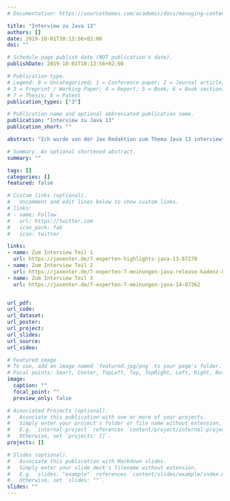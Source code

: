 ```yaml
---
# Documentation: https://sourcethemes.com/academic/docs/managing-content/

title: "Interview zu Java 13"
authors: []
date: 2019-10-01T10:13:56+02:00
doi: ""

# Schedule page publish date (NOT publication's date).
publishDate: 2019-10-01T10:13:56+02:00

# Publication type.
# Legend: 0 = Uncategorized; 1 = Conference paper; 2 = Journal article;
# 3 = Preprint / Working Paper; 4 = Report; 5 = Book; 6 = Book section;
# 7 = Thesis; 8 = Patent
publication_types: ["3"]

# Publication name and optional abbreviated publication name.
publication: "Interview zu Java 13"
publication_short: ""

abstract: "Ich wurde von der Jax Redaktion zum Thema Java 13 interviewt."

# Summary. An optional shortened abstract.
summary: ""

tags: []
categories: []
featured: false

# Custom links (optional).
#   Uncomment and edit lines below to show custom links.
# links:
# - name: Follow
#   url: https://twitter.com
#   icon_pack: fab
#   icon: twitter

links:
- name: Zum Interview Teil 1
  url: https://jaxenter.de/7-experten-highlights-java-13-87270
- name: Zum Interview Teil 2
  url: https://jaxenter.de/7-experten-7-meinungen-java-release-kadenz-87315
- name: Zum Interview Teil 3
  url: https://jaxenter.de/7-experten-7-meinungen-java-14-87362


url_pdf:
url_code:
url_dataset:
url_poster:
url_project:
url_slides:
url_source:
url_video:

# Featured image
# To use, add an image named `featured.jpg/png` to your page's folder.
# Focal points: Smart, Center, TopLeft, Top, TopRight, Left, Right, BottomLeft, Bottom, BottomRight.
image:
  caption: ""
  focal_point: ""
  preview_only: false

# Associated Projects (optional).
#   Associate this publication with one or more of your projects.
#   Simply enter your project's folder or file name without extension.
#   E.g. `internal-project` references `content/project/internal-project/index.md`.
#   Otherwise, set `projects: []`.
projects: []

# Slides (optional).
#   Associate this publication with Markdown slides.
#   Simply enter your slide deck's filename without extension.
#   E.g. `slides: "example"` references `content/slides/example/index.md`.
#   Otherwise, set `slides: ""`.
slides: ""
---
```

